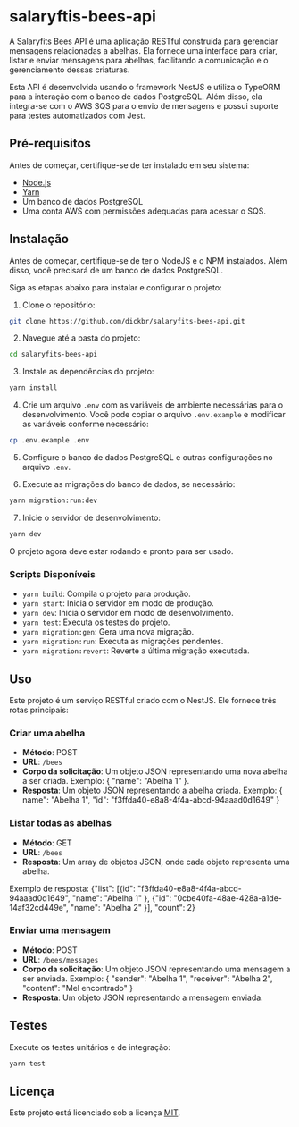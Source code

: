 # salaryftis-bees-api

A Salaryfits Bees API é uma aplicação RESTful construída para gerenciar mensagens relacionadas a abelhas. Ela fornece uma interface para criar, listar e enviar mensagens para abelhas, facilitando a comunicação e o gerenciamento dessas criaturas.

Esta API é desenvolvida usando o framework NestJS e utiliza o TypeORM para a interação com o banco de dados PostgreSQL. Além disso, ela integra-se com o AWS SQS para o envio de mensagens e possui suporte para testes automatizados com Jest.

## Pré-requisitos

Antes de começar, certifique-se de ter instalado em seu sistema:

- [Node.js](https://nodejs.org/)
- [Yarn](https://yarnpkg.com/)
- Um banco de dados PostgreSQL
- Uma conta AWS com permissões adequadas para acessar o SQS.

## Instalação

Antes de começar, certifique-se de ter o NodeJS e o NPM instalados. Além disso, você precisará de um banco de dados PostgreSQL.

Siga as etapas abaixo para instalar e configurar o projeto:

1. Clone o repositório:
````bash
git clone https://github.com/dickbr/salaryfits-bees-api.git
````

2. Navegue até a pasta do projeto:
````bash
cd salaryfits-bees-api
````

3. Instale as dependências do projeto:
````bash
yarn install
````

4. Crie um arquivo `.env` com as variáveis de ambiente necessárias para o desenvolvimento. Você pode copiar o arquivo `.env.example` e modificar as variáveis conforme necessário:
````bash
cp .env.example .env
````

5. Configure o banco de dados PostgreSQL e outras configurações no arquivo `.env`.

6. Execute as migrações do banco de dados, se necessário:
````bash
yarn migration:run:dev
````

7. Inicie o servidor de desenvolvimento:
````bash
yarn dev
````

O projeto agora deve estar rodando e pronto para ser usado.

### Scripts Disponíveis

- `yarn build`: Compila o projeto para produção.
- `yarn start`: Inicia o servidor em modo de produção.
- `yarn dev`: Inicia o servidor em modo de desenvolvimento.
- `yarn test`: Executa os testes do projeto.
- `yarn migration:gen`: Gera uma nova migração.
- `yarn migration:run`: Executa as migrações pendentes.
- `yarn migration:revert`: Reverte a última migração executada.

## Uso

Este projeto é um serviço RESTful criado com o NestJS. Ele fornece três rotas principais:


### Criar uma abelha

- **Método**: POST
- **URL**: `/bees`
- **Corpo da solicitação**: Um objeto JSON representando uma nova abelha a ser criada. Exemplo: { "name": "Abelha 1" }.
- **Resposta**: Um objeto JSON representando a abelha criada. Exemplo: { name": "Abelha 1", "id": "f3ffda40-e8a8-4f4a-abcd-94aaad0d1649" }


### Listar todas as abelhas

- **Método**: GET
- **URL**: `/bees`
- **Resposta**: Um array de objetos JSON, onde cada objeto representa uma abelha.

Exemplo de resposta: {"list": [{id": "f3ffda40-e8a8-4f4a-abcd-94aaad0d1649", "name": "Abelha 1" }, {"id": "0cbe40fa-48ae-428a-a1de-14af32cd449e", "name": "Abelha 2" }], "count": 2}


### Enviar uma mensagem

- **Método**: POST
- **URL**: `/bees/messages`
- **Corpo da solicitação**: Um objeto JSON representando uma mensagem a ser enviada. Exemplo: { "sender": "Abelha 1", "receiver": "Abelha 2", "content": "Mel encontrado" }
- **Resposta**: Um objeto JSON representando a mensagem enviada.

## Testes

Execute os testes unitários e de integração:

```bash 
yarn test
```

## Licença

Este projeto está licenciado sob a licença [MIT](#).

